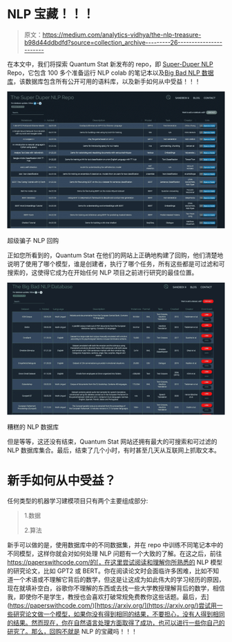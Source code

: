 # NLP 宝藏！！！

> 原文：<https://medium.com/analytics-vidhya/the-nlp-treasure-b98d44ddbdfd?source=collection_archive---------26----------------------->

在本文中，我们将探索 Quantum Stat 新发布的 repo，即 [Super-Duper NLP](https://notebooks.quantumstat.com/) Repo，它包含 100 多个准备运行 NLP colab 的笔记本以及[Big Bad NLP 数据库](https://datasets.quantumstat.com/)，该数据库包含所有公开可用的语料库，以及新手如何从中受益！！！

![](img/5d158b2d254d711a1bb5b8c02a9330f8.png)

超级骗子 NLP 回购

正如您所看到的，Quantum Stat 在他们的网站上正确地构建了回购，他们清楚地说明了使用了哪个模型，谁是创建者，执行了哪个任务，所有这些都是可过滤和可搜索的，这使得它成为在开始任何 NLP 项目之前进行研究的最佳位置。

![](img/2fcde9e5ae50d8d4cbdf16e68c3af887.png)

糟糕的 NLP 数据库

但是等等，这还没有结束，Quantum Stat 网站还拥有最大的可搜索和可过滤的 NLP 数据库集合。最后，结束了几个小时，有时甚至几天从互联网上抓取文本。

# 新手如何从中受益？

任何类型的机器学习建模项目只有两个主要组成部分:

> 1.数据
> 
> 2.算法

新手可以做的是，使用数据库中的不同数据集，并在 repo 中训练不同笔记本中的不同模型，这样你就会对如何处理 NLP 问题有一个大致的了解。在这之后，前往 https://paperswithcode.com/的[，在这里尝试阅读和理解你所熟悉的 NLP 模型的研究论文，比如 GPT2 或 BERT。你在阅读论文时会面临许多困难，比如不知道一个术语或不理解它背后的数学，但这是让这成为如此伟大的学习经历的原因，现在就填补空白，谷歌你不理解的东西或去找一些大学教授理解背后的数学，相信我，即使你不是学生，教授也会喜欢打破常规免费教你这些话题。最后，去](https://paperswithcode.com/)[https://arxiv.org/](https://arxiv.org/)尝试用一些研究论文做一个模型，如果你没有得到相同的结果，不要担心，没有人得到相同的结果。然而现在，你在自然语言处理方面取得了成功，也可以进行一些你自己的研究了。那么，回购不就是 NLP 的宝藏吗！！！